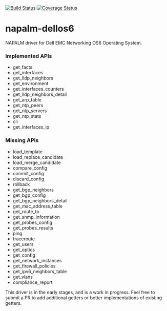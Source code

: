 
[![Build Status](https://travis-ci.org/ggiesen/napalm-dellos6.svg?branch=master)](https://travis-ci.org/ggiesen/napalm-dellos6)
[![Coverage Status](https://coveralls.io/repos/github/ggiesen/napalm-dellos6/badge.svg?branch=master)](https://coveralls.io/github/ggiesen/napalm-dellos6?branch=master)
# napalm-dellos6

NAPALM driver for Dell EMC Networking OS6 Operating System.

### Implemented APIs

* get_facts
* get_interfaces
* get_lldp_neighbors
* get_environment
* get_interfaces_counters
* get_lldp_neighbors_detail
* get_arp_table
* get_ntp_peers
* get_ntp_servers
* get_ntp_stats
* cli
* get_interfaces_ip

### Missing APIs

* load_template
* load_replace_candidate
* load_merge_candidate
* compare_config
* commit_config
* discard_config
* rollback
* get_bgp_neighbors
* get_bgp_config
* get_bgp_neighbors_detail
* get_mac_address_table
* get_route_to
* get_snmp_information
* get_probes_config
* get_probes_results
* ping
* traceroute
* get_users
* get_optics
* get_config
* get_network_instances
* get_firewall_policies
* get_ipv6_neighbors_table
* get_vlans
* compliance_report

This driver is in the early stages, and is a work in progress. Feel free to submit a PR to add additional getters or better implementations of existing getters.

